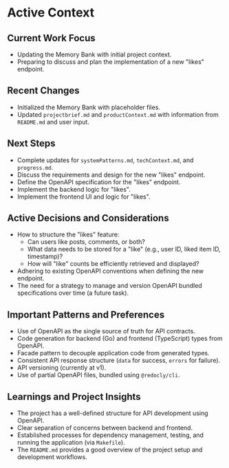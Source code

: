 # Active Context

## Current Work Focus

- Updating the Memory Bank with initial project context.
- Preparing to discuss and plan the implementation of a new "likes" endpoint.

## Recent Changes

- Initialized the Memory Bank with placeholder files.
- Updated `projectbrief.md` and `productContext.md` with information from `README.md` and user input.

## Next Steps

- Complete updates for `systemPatterns.md`, `techContext.md`, and `progress.md`.
- Discuss the requirements and design for the new "likes" endpoint.
- Define the OpenAPI specification for the "likes" endpoint.
- Implement the backend logic for "likes".
- Implement the frontend UI and logic for "likes".

## Active Decisions and Considerations

- How to structure the "likes" feature:
    - Can users like posts, comments, or both?
    - What data needs to be stored for a "like" (e.g., user ID, liked item ID, timestamp)?
    - How will "like" counts be efficiently retrieved and displayed?
- Adhering to existing OpenAPI conventions when defining the new endpoint.
- The need for a strategy to manage and version OpenAPI bundled specifications over time (a future task).

## Important Patterns and Preferences

- Use of OpenAPI as the single source of truth for API contracts.
- Code generation for backend (Go) and frontend (TypeScript) types from OpenAPI.
- Facade pattern to decouple application code from generated types.
- Consistent API response structure (`data` for success, `errors` for failure).
- API versioning (currently at v1).
- Use of partial OpenAPI files, bundled using `@redocly/cli`.

## Learnings and Project Insights

- The project has a well-defined structure for API development using OpenAPI.
- Clear separation of concerns between backend and frontend.
- Established processes for dependency management, testing, and running the application (via `Makefile`).
- The `README.md` provides a good overview of the project setup and development workflows.
